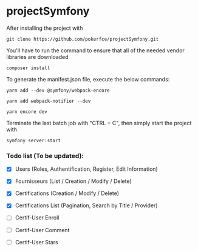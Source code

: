 # projectSymfony


After installing the project with

```
git clone https://github.com/pokerfce/projectSymfony.git
```

You'll have to run the command to ensure that all of the needed vendor libraries are downloaded

```
composer install 
```

To generate the manifest.json file, execute the below commands:

```
yarn add --dev @symfony/webpack-encore

yarn add webpack-notifier --dev

yarn encore dev
```

Terminate the last batch job with "CTRL + C", then simply start the project with

```
symfony server:start
```

### Todo list (To be updated): 

- [X] Users (Roles, Authentification, Register, Edit Information)
- [X] Fournisseurs (List / Creation / Modify / Delete)
- [X] Certifications (Creation / Modify / Delete)
- [X] Certifications List (Pagination, Search by Title / Provider)

- [ ] Certif-User Enroll
- [ ] Certif-User Comment
- [ ] Certif-User Stars
